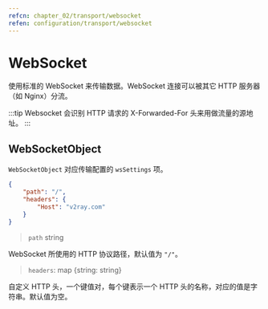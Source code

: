 ```yaml
---
refcn: chapter_02/transport/websocket
refen: configuration/transport/websocket
---
```


# WebSocket

使用标准的 WebSocket 来传输数据。WebSocket 连接可以被其它 HTTP 服务器（如 Nginx）分流。

:::tip
Websocket 会识别 HTTP 请求的 X-Forwarded-For 头来用做流量的源地址。
:::

## WebSocketObject

`WebSocketObject` 对应传输配置的 `wsSettings` 项。

```json
{
    "path": "/",
    "headers": {
        "Host": "v2ray.com"
    }
}
```

> `path` string

WebSocket 所使用的 HTTP 协议路径，默认值为 `"/"`。

> `headers`: map \{string: string\}

自定义 HTTP 头，一个键值对，每个键表示一个 HTTP 头的名称，对应的值是字符串。默认值为空。
